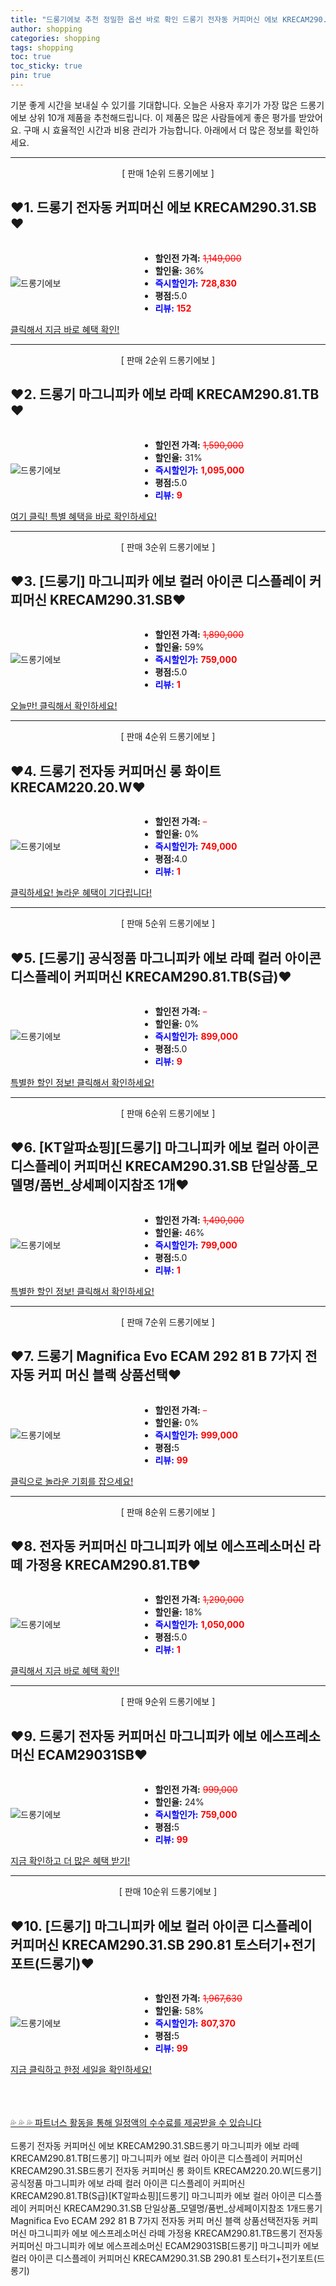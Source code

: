 ```yaml
---
title: "드롱기에보 추천 정밀한 옵션 바로 확인 드롱기 전자동 커피머신 에보 KRECAM290.31.SB"
author: shopping
categories: shopping
tags: shopping
toc: true
toc_sticky: true
pin: true
---
```

기분 좋게 시간을 보내실 수 있기를 기대합니다. 오늘은 사용자 후기가 가장 많은 드롱기에보 상위 10개 제품을 추천해드립니다. 이 제품은 많은 사람들에게 좋은 평가를 받았어요. 구매 시 효율적인 시간과 비용 관리가 가능합니다. 아래에서 더 많은 정보를 확인하세요.

---
<p class="toplist" style="margin: 0 auto; display: block; width: fit-content;">[ 판매 1순위 드롱기에보 ]</p>

<h2><strong>❤️1. 드롱기 전자동 커피머신 에보 KRECAM290.31.SB❤️</strong></h2>

<div style="display: flex; align-items: center;">
    <div style="flex: 0.4;">
        <img src="https://thumbnail10.coupangcdn.com/thumbnails/remote/230x230ex/image/retail/images/2023/05/01/13/0/c9001c4c-510e-4bbd-baa8-1c5c4db545d3.jpg" alt="드롱기에보" style="max-width: 100%;">
    </div>
    <div style="flex: 0.6; margin-left: 10px;">
        <ul>
            <li><strong>할인전 가격:</strong> <del style="color: red;">1,149,000</del></li>
            <li><strong>할인율:</strong> 36%</li>
            <li><span style='color:blue'><strong>즉시할인가:</strong></span> <span style='color:red'><strong>728,830</strong></span></li>
            <li><strong>평점:</strong>5.0</li>
            <li><span style='color:blue'><strong>리뷰:</strong></span> <span style='color:red'><strong>152</strong></span></li>
        </ul>
    </div>
</div>
<div class="center">
    <a href="https://William4Davisa.github.io?lptag=AF9450613&subid=githubio&pageKey=7305768602&traceid=V0-153&itemId=18705171851&vendorItemId=85838543165" class="myButton">
        클릭해서 지금 바로 혜택 확인!
    </a>
</div>


---
<p class="toplist" style="margin: 0 auto; display: block; width: fit-content;">[ 판매 2순위 드롱기에보 ]</p>

<h2><strong>❤️2. 드롱기 마그니피카 에보 라떼 KRECAM290.81.TB❤️</strong></h2>

<div style="display: flex; align-items: center;">
    <div style="flex: 0.4;">
        <img src="https://thumbnail9.coupangcdn.com/thumbnails/remote/230x230ex/image/vendor_inventory/b077/93e7337166c06cc2c12620a8dc40b3b268ff6ebeab501c44bad12ea9b3a9.jpg" alt="드롱기에보" style="max-width: 100%;">
    </div>
    <div style="flex: 0.6; margin-left: 10px;">
        <ul>
            <li><strong>할인전 가격:</strong> <del style="color: red;">1,590,000</del></li>
            <li><strong>할인율:</strong> 31%</li>
            <li><span style='color:blue'><strong>즉시할인가:</strong></span> <span style='color:red'><strong>1,095,000</strong></span></li>
            <li><strong>평점:</strong>5.0</li>
            <li><span style='color:blue'><strong>리뷰:</strong></span> <span style='color:red'><strong>9</strong></span></li>
        </ul>
    </div>
</div>
<div class="center">
    <a href="https://William4Davisa.github.io?lptag=AF9450613&subid=githubio&pageKey=7595411355&traceid=V0-153&itemId=20079876881&vendorItemId=87828595687" class="myButton">
        여기 클릭! 특별 혜택을 바로 확인하세요!
    </a>
</div>


---
<p class="toplist" style="margin: 0 auto; display: block; width: fit-content;">[ 판매 3순위 드롱기에보 ]</p>

<h2><strong>❤️3. [드롱기] 마그니피카 에보 컬러 아이콘 디스플레이 커피머신 KRECAM290.31.SB❤️</strong></h2>

<div style="display: flex; align-items: center;">
    <div style="flex: 0.4;">
        <img src="https://thumbnail8.coupangcdn.com/thumbnails/remote/230x230ex/image/vendor_inventory/da57/1719104a6858162b01f9eb153e827ed46a24acb4600cb263fcc78e3b57d2.jpg" alt="드롱기에보" style="max-width: 100%;">
    </div>
    <div style="flex: 0.6; margin-left: 10px;">
        <ul>
            <li><strong>할인전 가격:</strong> <del style="color: red;">1,890,000</del></li>
            <li><strong>할인율:</strong> 59%</li>
            <li><span style='color:blue'><strong>즉시할인가:</strong></span> <span style='color:red'><strong>759,000</strong></span></li>
            <li><strong>평점:</strong>5.0</li>
            <li><span style='color:blue'><strong>리뷰:</strong></span> <span style='color:red'><strong>1</strong></span></li>
        </ul>
    </div>
</div>
<div class="center">
    <a href="https://William4Davisa.github.io?lptag=AF9450613&subid=githubio&pageKey=7595414632&traceid=V0-153&itemId=20079896252&vendorItemId=82673474955" class="myButton">
        오늘만! 클릭해서 확인하세요!
    </a>
</div>


---
<p class="toplist" style="margin: 0 auto; display: block; width: fit-content;">[ 판매 4순위 드롱기에보 ]</p>

<h2><strong>❤️4. 드롱기 전자동 커피머신 롱 화이트 KRECAM220.20.W❤️</strong></h2>

<div style="display: flex; align-items: center;">
    <div style="flex: 0.4;">
        <img src="https://thumbnail6.coupangcdn.com/thumbnails/remote/230x230ex/image/vendor_inventory/523d/067aef8574325705d34e15ff280341c2d54b56d870759e0d445fb09ea7d5.jpg" alt="드롱기에보" style="max-width: 100%;">
    </div>
    <div style="flex: 0.6; margin-left: 10px;">
        <ul>
            <li><strong>할인전 가격:</strong> <del style="color: red;">-</del></li>
            <li><strong>할인율:</strong> 0%</li>
            <li><span style='color:blue'><strong>즉시할인가:</strong></span> <span style='color:red'><strong>749,000</strong></span></li>
            <li><strong>평점:</strong>4.0</li>
            <li><span style='color:blue'><strong>리뷰:</strong></span> <span style='color:red'><strong>1</strong></span></li>
        </ul>
    </div>
</div>
<div class="center">
    <a href="https://William4Davisa.github.io?lptag=AF9450613&subid=githubio&pageKey=8200210660&traceid=V0-153&itemId=23503458138&vendorItemId=90584126182" class="myButton">
        클릭하세요! 놀라운 혜택이 기다립니다!
    </a>
</div>


---
<p class="toplist" style="margin: 0 auto; display: block; width: fit-content;">[ 판매 5순위 드롱기에보 ]</p>

<h2><strong>❤️5. [드롱기] 공식정품 마그니피카 에보 라떼 컬러 아이콘 디스플레이 커피머신 KRECAM290.81.TB(S급)❤️</strong></h2>

<div style="display: flex; align-items: center;">
    <div style="flex: 0.4;">
        <img src="https://thumbnail7.coupangcdn.com/thumbnails/remote/230x230ex/image/vendor_inventory/76fe/25bba3e6a4348be4ff94f4449e0befe93460db2259018fa656a3f1313cc7.jpg" alt="드롱기에보" style="max-width: 100%;">
    </div>
    <div style="flex: 0.6; margin-left: 10px;">
        <ul>
            <li><strong>할인전 가격:</strong> <del style="color: red;">-</del></li>
            <li><strong>할인율:</strong> 0%</li>
            <li><span style='color:blue'><strong>즉시할인가:</strong></span> <span style='color:red'><strong>899,000</strong></span></li>
            <li><strong>평점:</strong>5.0</li>
            <li><span style='color:blue'><strong>리뷰:</strong></span> <span style='color:red'><strong>9</strong></span></li>
        </ul>
    </div>
</div>
<div class="center">
    <a href="https://William4Davisa.github.io?lptag=AF9450613&subid=githubio&pageKey=7595411355&traceid=V0-153&itemId=22394651475&vendorItemId=89439579084" class="myButton">
        특별한 할인 정보! 클릭해서 확인하세요!
    </a>
</div>


---
<p class="toplist" style="margin: 0 auto; display: block; width: fit-content;">[ 판매 6순위 드롱기에보 ]</p>

<h2><strong>❤️6. [KT알파쇼핑][드롱기] 마그니피카 에보 컬러 아이콘 디스플레이 커피머신 KRECAM290.31.SB 단일상품_모델명/품번_상세페이지참조 1개❤️</strong></h2>

<div style="display: flex; align-items: center;">
    <div style="flex: 0.4;">
        <img src="https://thumbnail8.coupangcdn.com/thumbnails/remote/230x230ex/image/vendor_inventory/d2f3/283a460f3db167429d80c7c71e38ee3ae463fd3a90507367510805729065.jpg" alt="드롱기에보" style="max-width: 100%;">
    </div>
    <div style="flex: 0.6; margin-left: 10px;">
        <ul>
            <li><strong>할인전 가격:</strong> <del style="color: red;">1,490,000</del></li>
            <li><strong>할인율:</strong> 46%</li>
            <li><span style='color:blue'><strong>즉시할인가:</strong></span> <span style='color:red'><strong>799,000</strong></span></li>
            <li><strong>평점:</strong>5.0</li>
            <li><span style='color:blue'><strong>리뷰:</strong></span> <span style='color:red'><strong>1</strong></span></li>
        </ul>
    </div>
</div>
<div class="center">
    <a href="https://William4Davisa.github.io?lptag=AF9450613&subid=githubio&pageKey=6689383480&traceid=V0-153&itemId=15453884279&vendorItemId=84880587661" class="myButton">
        특별한 할인 정보! 클릭해서 확인하세요!
    </a>
</div>


---
<p class="toplist" style="margin: 0 auto; display: block; width: fit-content;">[ 판매 7순위 드롱기에보 ]</p>

<h2><strong>❤️7. 드롱기 Magnifica Evo ECAM 292 81 B 7가지 전자동 커피 머신 블랙 상품선택❤️</strong></h2>

<div style="display: flex; align-items: center;">
    <div style="flex: 0.4;">
        <img src="https://thumbnail6.coupangcdn.com/thumbnails/remote/230x230ex/image/vendor_inventory/be48/87788811111ad882a2186e5dc86c99ecd562eaf49d3ab70d1b55d6629948.jpg" alt="드롱기에보" style="max-width: 100%;">
    </div>
    <div style="flex: 0.6; margin-left: 10px;">
        <ul>
            <li><strong>할인전 가격:</strong> <del style="color: red;">-</del></li>
            <li><strong>할인율:</strong> 0%</li>
            <li><span style='color:blue'><strong>즉시할인가:</strong></span> <span style='color:red'><strong>999,000</strong></span></li>
            <li><strong>평점:</strong>5</li>
            <li><span style='color:blue'><strong>리뷰:</strong></span> <span style='color:red'><strong>99</strong></span></li>
        </ul>
    </div>
</div>
<div class="center">
    <a href="https://William4Davisa.github.io?lptag=AF9450613&subid=githubio&pageKey=7210291407&traceid=V0-153&itemId=18244961035&vendorItemId=87811870465" class="myButton">
        클릭으로 놀라운 기회를 잡으세요!
    </a>
</div>


---
<p class="toplist" style="margin: 0 auto; display: block; width: fit-content;">[ 판매 8순위 드롱기에보 ]</p>

<h2><strong>❤️8. 전자동 커피머신 마그니피카 에보 에스프레소머신 라떼 가정용 KRECAM290.81.TB❤️</strong></h2>

<div style="display: flex; align-items: center;">
    <div style="flex: 0.4;">
        <img src="https://thumbnail8.coupangcdn.com/thumbnails/remote/230x230ex/image/vendor_inventory/5579/0f82af76084e58f85634998efb44a508e4b31ee72df65dfc103e5cdcf25f.jpg" alt="드롱기에보" style="max-width: 100%;">
    </div>
    <div style="flex: 0.6; margin-left: 10px;">
        <ul>
            <li><strong>할인전 가격:</strong> <del style="color: red;">1,290,000</del></li>
            <li><strong>할인율:</strong> 18%</li>
            <li><span style='color:blue'><strong>즉시할인가:</strong></span> <span style='color:red'><strong>1,050,000</strong></span></li>
            <li><strong>평점:</strong>5.0</li>
            <li><span style='color:blue'><strong>리뷰:</strong></span> <span style='color:red'><strong>1</strong></span></li>
        </ul>
    </div>
</div>
<div class="center">
    <a href="https://William4Davisa.github.io?lptag=AF9450613&subid=githubio&pageKey=7431633616&traceid=V0-153&itemId=19303293040&vendorItemId=86337278099" class="myButton">
        클릭해서 지금 바로 혜택 확인!
    </a>
</div>


---
<p class="toplist" style="margin: 0 auto; display: block; width: fit-content;">[ 판매 9순위 드롱기에보 ]</p>

<h2><strong>❤️9. 드롱기 전자동 커피머신 마그니피카 에보 에스프레소머신 ECAM29031SB❤️</strong></h2>

<div style="display: flex; align-items: center;">
    <div style="flex: 0.4;">
        <img src="https://thumbnail7.coupangcdn.com/thumbnails/remote/230x230ex/image/vendor_inventory/7d74/5d4f14da37e6e5de319d1d897f303636b49d91e8c87832ddd6fff37b2d1f.jpg" alt="드롱기에보" style="max-width: 100%;">
    </div>
    <div style="flex: 0.6; margin-left: 10px;">
        <ul>
            <li><strong>할인전 가격:</strong> <del style="color: red;">999,000</del></li>
            <li><strong>할인율:</strong> 24%</li>
            <li><span style='color:blue'><strong>즉시할인가:</strong></span> <span style='color:red'><strong>759,000</strong></span></li>
            <li><strong>평점:</strong>5</li>
            <li><span style='color:blue'><strong>리뷰:</strong></span> <span style='color:red'><strong>99</strong></span></li>
        </ul>
    </div>
</div>
<div class="center">
    <a href="https://William4Davisa.github.io?lptag=AF9450613&subid=githubio&pageKey=8178448670&traceid=V0-153&itemId=23377221952&vendorItemId=90407321348" class="myButton">
        지금 확인하고 더 많은 혜택 받기!
    </a>
</div>


---
<p class="toplist" style="margin: 0 auto; display: block; width: fit-content;">[ 판매 10순위 드롱기에보 ]</p>

<h2><strong>❤️10. [드롱기] 마그니피카 에보 컬러 아이콘 디스플레이 커피머신 KRECAM290.31.SB 290.81 토스터기+전기포트(드롱기)❤️</strong></h2>

<div style="display: flex; align-items: center;">
    <div style="flex: 0.4;">
        <img src="https://thumbnail10.coupangcdn.com/thumbnails/remote/230x230ex/image/vendor_inventory/3816/647c2dd2a49247dadb1a67500bebcc34725bc14ecc566f3a9215842650c4.jpg" alt="드롱기에보" style="max-width: 100%;">
    </div>
    <div style="flex: 0.6; margin-left: 10px;">
        <ul>
            <li><strong>할인전 가격:</strong> <del style="color: red;">1,967,630</del></li>
            <li><strong>할인율:</strong> 58%</li>
            <li><span style='color:blue'><strong>즉시할인가:</strong></span> <span style='color:red'><strong>807,370</strong></span></li>
            <li><strong>평점:</strong>5</li>
            <li><span style='color:blue'><strong>리뷰:</strong></span> <span style='color:red'><strong>99</strong></span></li>
        </ul>
    </div>
</div>
<div class="center">
    <a href="https://William4Davisa.github.io?lptag=AF9450613&subid=githubio&pageKey=7262932557&traceid=V0-153&itemId=18504098773&vendorItemId=83199328861" class="myButton">
        지금 클릭하고 한정 세일을 확인하세요!
    </a>
</div>

<br><br><br>[💦 💦 💦 파트너스 활동을 통해 일정액의 수수료를 제공받을 수 있습니다](https://link.coupang.com/a/bcpT2c)<br><br>드롱기 전자동 커피머신 에보 KRECAM290.31.SB드롱기 마그니피카 에보 라떼 KRECAM290.81.TB[드롱기] 마그니피카 에보 컬러 아이콘 디스플레이 커피머신 KRECAM290.31.SB드롱기 전자동 커피머신 롱 화이트 KRECAM220.20.W[드롱기] 공식정품 마그니피카 에보 라떼 컬러 아이콘 디스플레이 커피머신 KRECAM290.81.TB(S급)[KT알파쇼핑][드롱기] 마그니피카 에보 컬러 아이콘 디스플레이 커피머신 KRECAM290.31.SB 단일상품_모델명/품번_상세페이지참조 1개드롱기 Magnifica Evo ECAM 292 81 B 7가지 전자동 커피 머신 블랙 상품선택전자동 커피머신 마그니피카 에보 에스프레소머신 라떼 가정용 KRECAM290.81.TB드롱기 전자동 커피머신 마그니피카 에보 에스프레소머신 ECAM29031SB[드롱기] 마그니피카 에보 컬러 아이콘 디스플레이 커피머신 KRECAM290.31.SB 290.81 토스터기+전기포트(드롱기)